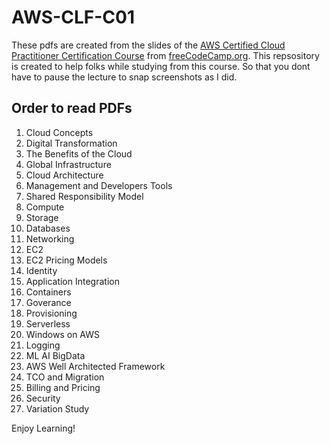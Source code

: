 # AWS-CLF-C01
These pdfs are created from the slides of the [AWS Certified Cloud Practitioner Certification Course](https://www.youtube.com/watch?v=SOTamWNgDKc&t=42406s) from [freeCodeCamp.org](https://www.youtube.com/c/Freecodecamp).
This repsository is created to help folks while studying from this course. So that you dont have to pause the lecture to snap screenshots as I did.

## Order to read PDFs

1. Cloud Concepts
2. Digital Transformation
3. The Benefits of the Cloud
4. Global Infrastructure
5. Cloud Architecture
6. Management and Developers Tools
7. Shared Responsibility Model
8. Compute
9. Storage
10. Databases
11. Networking
12. EC2
13. EC2 Pricing Models
14. Identity
15. Application Integration
16. Containers
17. Goverance
18. Provisioning
19. Serverless
20. Windows on AWS
21. Logging
22. ML AI BigData
23. AWS Well Architected Framework
24. TCO and Migration
25. Billing and Pricing
26. Security
27. Variation Study


Enjoy Learning!
